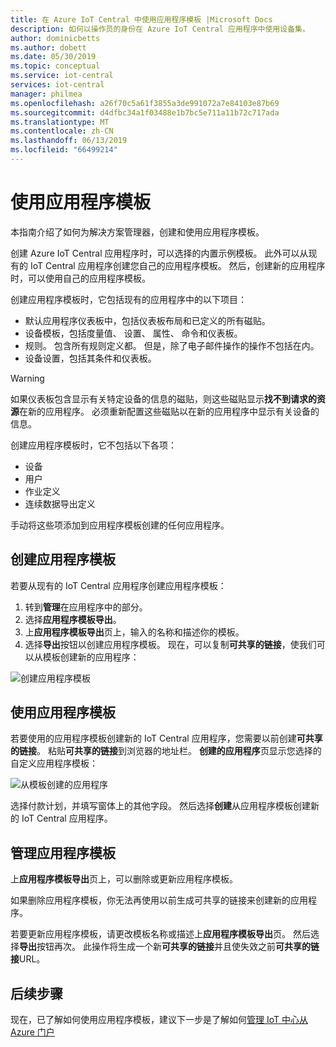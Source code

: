 ```yaml
---
title: 在 Azure IoT Central 中使用应用程序模板 |Microsoft Docs
description: 如何以操作员的身份在 Azure IoT Central 应用程序中使用设备集。
author: dominicbetts
ms.author: dobett
ms.date: 05/30/2019
ms.topic: conceptual
ms.service: iot-central
services: iot-central
manager: philmea
ms.openlocfilehash: a26f70c5a61f3855a3de991072a7e84103e87b69
ms.sourcegitcommit: d4dfbc34a1f03488e1b7bc5e711a11b72c717ada
ms.translationtype: MT
ms.contentlocale: zh-CN
ms.lasthandoff: 06/13/2019
ms.locfileid: "66499214"
---
```

# <a name="use-application-templates"></a>使用应用程序模板

本指南介绍了如何为解决方案管理器，创建和使用应用程序模板。

创建 Azure IoT Central 应用程序时，可以选择的内置示例模板。 此外可以从现有的 IoT Central 应用程序创建您自己的应用程序模板。 然后，创建新的应用程序时，可以使用自己的应用程序模板。

创建应用程序模板时，它包括现有的应用程序中的以下项目：

- 默认应用程序仪表板中，包括仪表板布局和已定义的所有磁贴。
- 设备模板，包括度量值、 设置、 属性、 命令和仪表板。
- 规则。 包含所有规则定义都。 但是，除了电子邮件操作的操作不包括在内。
- 设备设置，包括其条件和仪表板。

> [!WARNING]
> 如果仪表板包含显示有关特定设备的信息的磁贴，则这些磁贴显示**找不到请求的资源**在新的应用程序。 必须重新配置这些磁贴以在新的应用程序中显示有关设备的信息。

创建应用程序模板时，它不包括以下各项：

- 设备
- 用户
- 作业定义
- 连续数据导出定义

手动将这些项添加到应用程序模板创建的任何应用程序。

## <a name="create-an-application-template"></a>创建应用程序模板

若要从现有的 IoT Central 应用程序创建应用程序模板：

1. 转到**管理**在应用程序中的部分。
1. 选择**应用程序模板导出**。
1. 上**应用程序模板导出**页上，输入的名称和描述你的模板。
1. 选择**导出**按钮以创建应用程序模板。 现在，可以复制**可共享的链接**，使我们可以从模板创建新的应用程序：

![创建应用程序模板](media/howto-use-app-templates/create-template.png)

## <a name="use-an-application-template"></a>使用应用程序模板

若要使用的应用程序模板创建新的 IoT Central 应用程序，您需要以前创建**可共享的链接**。 粘贴**可共享的链接**到浏览器的地址栏。 **创建的应用程序**页显示您选择的自定义应用程序模板：

![从模板创建的应用程序](media/howto-use-app-templates/create-app.png)

选择付款计划，并填写窗体上的其他字段。 然后选择**创建**从应用程序模板创建新的 IoT Central 应用程序。

## <a name="manage-application-templates"></a>管理应用程序模板

上**应用程序模板导出**页上，可以删除或更新应用程序模板。

如果删除应用程序模板，你无法再使用以前生成可共享的链接来创建新的应用程序。

若要更新应用程序模板，请更改模板名称或描述上**应用程序模板导出**页。 然后选择**导出**按钮再次。 此操作将生成一个新**可共享的链接**并且使失效之前**可共享的链接**URL。

## <a name="next-steps"></a>后续步骤

现在，已了解如何使用应用程序模板，建议下一步是了解如何[管理 IoT 中心从 Azure 门户](howto-manage-iot-central-from-portal.md)

